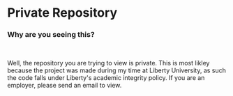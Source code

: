 # Private Repository

### Why are you seeing this?

<br />

Well, the repository you are trying to view is private. This is most likley because the project was made during my time at Liberty University, as such the code falls under Liberty's academic integrity policy. If you are an employer, please send an email to view.
